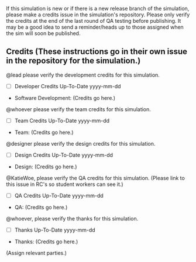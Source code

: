 If this simulation is new or if there is a new release branch of the simulation, please make a credits issue in the
simulation's repository. Please only verify the credits at the end of the last round of QA testing before publishing.
It may be a good idea to send a reminder/heads up to those assigned when the sim will soon be published.

## Credits (These instructions go in their own issue in the repository for the simulation.)

@lead please verify the development credits for this simulation.

- [ ] Developer Credits Up-To-Date yyyy-mm-dd

* Software Development: (Credits go here.)

@whoever please verify the team credits for this simulation.

- [ ] Team Credits Up-To-Date yyyy-mm-dd

* Team: (Credits go here.)

@designer please verify the design credits for this simulation.

- [ ] Design Credits Up-To-Date yyyy-mm-dd

* Design: (Credits go here.)

@KatieWoe, please verify the QA credits for this simulation. (Please link to this issue in RC's so student workers can
see it.)

- [ ] QA Credits Up-To-Date yyyy-mm-dd

* QA: (Credits go here.)

@whoever, please verify the thanks for this simulation.

- [ ] Thanks Up-To-Date yyyy-mm-dd

* Thanks: (Credits go here.)

(Assign relevant parties.)
